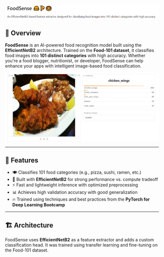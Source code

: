 ![FoodSense Banner](images/foodsense_banner.png) 

## 📌 Overview

**FoodSense** is an AI-powered food recognition model built using the **EfficientNetB2** architecture. Trained on the **Food-101 dataset**, it classifies food images into **101 distinct categories** with high accuracy. Whether you're a food blogger, nutritionist, or developer, FoodSense can help enhance your apps with intelligent image-based food classification.

![Food Classification Example](images/classification_sample.png)

---

## 🚀 Features

- 🍽️ Classifies 101 food categories (e.g., pizza, sushi, ramen, etc.)
- 🧠 Built with **EfficientNetB2** for strong performance vs. compute tradeoff
- ⚡ Fast and lightweight inference with optimized preprocessing
- 📊 Achieves high validation accuracy with good generalization
- 🔥 Trained using techniques and best practices from the **PyTorch for Deep Learning Bootcamp**

---

## 🏗️ Architecture

FoodSense uses **EfficientNetB2** as a feature extractor and adds a custom classification head. It was trained using transfer learning and fine-tuning on the Food-101 dataset.


